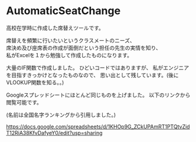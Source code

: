 # AutomaticSeatChange

高校在学時に作成した席替えツールです。

席替えを頻繁に行いたいというクラスメートのニーズ、<br>
席決め及び座席表の作成が面倒だという担任の先生の実情を知り、<br>
私がExcelを１から勉強して作成したものになります。

大量のIF関数で作成しました。 
ひどいコードではありますが、
私がエンジニアを目指すきっかけとなったものなので、
思い出として残しています。(後にVLOOKUP関数を知る。。)

Googleスプレッドシートにほとんど同じものを上げました。
以下のリンクから閲覧可能です。

(名前は全国名字ランキングから引用しました。)

https://docs.google.com/spreadsheets/d/1KHOp9G_ZCkUPAmRT1PTQtvZidT12RiA38KfvDafyeY0/edit?usp=sharing
